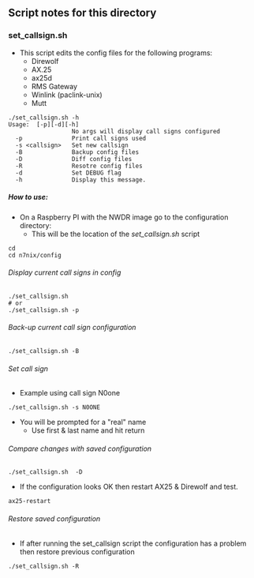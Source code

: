 ## Script notes for this directory

### set_callsign.sh
* This script edits the config files for the following programs:
  * Direwolf
  * AX.25
  * ax25d
  * RMS Gateway
  * Winlink (paclink-unix)
  * Mutt

```
./set_callsign.sh -h
Usage:  [-p][-d][-h]
                  No args will display call signs configured
  -p              Print call signs used
  -s <callsign>   Set new callsign
  -B              Backup config files
  -D              Diff config files
  -R              Resotre config files
  -d              Set DEBUG flag
  -h              Display this message.
```

##### How to use:

* On a Raspberry PI with the NWDR image go to the configuration directory:
  * This will be the location of the _set_callsign.sh_ script

```
cd
cd n7nix/config
```

###### Display current call signs in config
```
./set_callsign.sh
# or
./set_callsign.sh -p
```

###### Back-up current call sign configuration
```
./set_callsign.sh -B
```
###### Set call sign
* Example using call sign N0one
```
./set_callsign.sh -s N0ONE
```
* You will be prompted for a "real" name
  * Use first & last name and hit return

###### Compare changes with saved configuration
```
./set_callsign.sh  -D
```
* If the configuration looks OK then restart AX25 & Direwolf and test.
```
ax25-restart
```

###### Restore saved configuration
* If after running the set_callsign script the configuration has a problem then restore previous configuration
```
./set_callsign.sh -R
```
